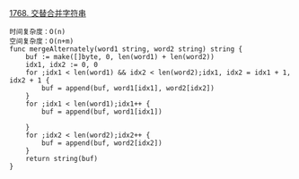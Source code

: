 [1768. 交替合并字符串](https://leetcode-cn.com/problems/merge-strings-alternately/)
```golang
时间复杂度：O(n)
空间复杂度：O(n+m)
func mergeAlternately(word1 string, word2 string) string {
    buf := make([]byte, 0, len(word1) + len(word2))
    idx1, idx2 := 0, 0
    for ;idx1 < len(word1) && idx2 < len(word2);idx1, idx2 = idx1 + 1, idx2 + 1 {
        buf = append(buf, word1[idx1], word2[idx2])
    }
    for ;idx1 < len(word1);idx1++ {
        buf = append(buf, word1[idx1])
        
    }
    for ;idx2 < len(word2);idx2++ {
        buf = append(buf, word2[idx2])
    }
    return string(buf)
}
```
